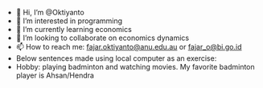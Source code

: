 - 👋 Hi, I’m @Oktiyanto
- 👀 I’m interested in programming
- 🌱 I’m currently learning economics
- 💞️ I’m looking to collaborate on economics dynamics
- 📫 How to reach me: fajar.oktiyanto@anu.edu.au or fajar_o@bi.go.id
- Below sentences made using local computer as an exercise:
- Hobby: playing badminton and watching movies. My favorite badminton player is Ahsan/Hendra


<!---
Oktiyanto/Oktiyanto is a ✨ special ✨ repository because its `README.md` (this file) appears on your GitHub profile.
You can click the Preview link to take a look at your changes.
--->
